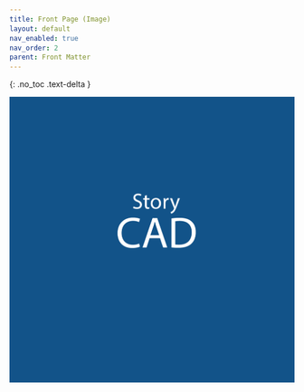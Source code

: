 ```yaml
---
title: Front Page (Image)
layout: default
nav_enabled: true
nav_order: 2
parent: Front Matter
---
```

{: .no_toc .text-delta }


![](../media/StoryCAD.png)
